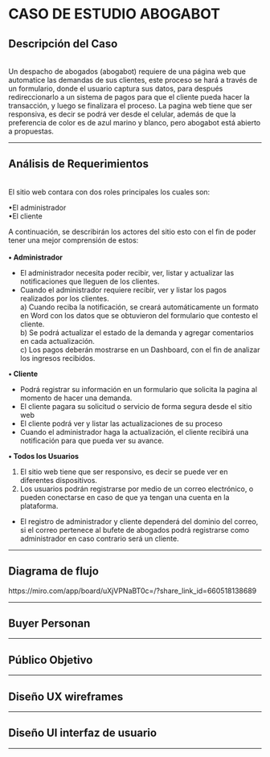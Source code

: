 # CASO DE ESTUDIO ABOGABOT

<h2><b>Descripción del Caso</b></h2>
<br>
Un despacho de abogados (abogabot) requiere de una página web que automatice las demandas de sus clientes, este proceso se hará a través de un formulario, donde el usuario captura sus datos, para después redireccionarlo a un sistema de pagos para que el cliente pueda hacer la transacción, y luego se finalizara el proceso. La pagina web tiene que ser responsiva, es decir se podrá ver desde el celular, además de que la preferencia de color es de azul marino y blanco, pero abogabot está abierto a propuestas.  
<hr>
 
<h2>Análisis de Requerimientos</h2><br> 
El sitio web contara con dos roles principales los cuales son:<br>

•El administrador <br>
•El cliente <br>

A continuación, se describirán los actores del sitio esto con el fin de poder tener una mejor comprensión de estos:
<br><br>
**•	Administrador**
-	El administrador necesita poder recibir, ver, listar y actualizar las notificaciones que lleguen de los clientes.
-	Cuando el administrador requiere recibir, ver y listar los pagos realizados por los clientes.<br>
a)	Cuando reciba la notificación, se creará automáticamente un formato en Word con los datos que se obtuvieron del formulario que contesto el cliente.<br> 
b)	Se podrá actualizar el estado de la demanda y agregar comentarios en cada actualización.<br>
c)	Los pagos deberán mostrarse en un Dashboard, con el fin de analizar los ingresos recibidos.<br>

**•	Cliente**
-	Podrá registrar su información en un formulario que solicita la pagina al momento de hacer una demanda.
-	El cliente pagara su solicitud o servicio de forma segura desde el sitio web 
-	El cliente podrá ver y listar las actualizaciones de su proceso 
-	Cuando el administrador haga la actualización, el cliente recibirá una notificación para que pueda ver su avance.

**•	Todos los Usuarios**
1.	El sitio web tiene que ser responsivo, es decir se puede ver en diferentes dispositivos.
2.	Los usuarios podrán registrarse por medio de un correo electrónico, o pueden conectarse en caso de que ya tengan una cuenta en la plataforma. 
-	El registro de administrador y cliente dependerá del dominio del correo, si el correo pertenece al bufete de abogados podrá registrarse como administrador en caso contrario será un cliente. 
<hr>

<h2><b>Diagrama de flujo</b></h2>
<p>https://miro.com/app/board/uXjVPNaBT0c=/?share_link_id=660518138689</p>
<hr>

<h2><b>Buyer Personan</b></h2>

<hr>

<h2><b>Público Objetivo</b></h2>

<hr>

<h2><b>Diseño UX wireframes</b></h2>

<hr>

<h2><b>Diseño UI interfaz de usuario</b></h2>

<hr>



